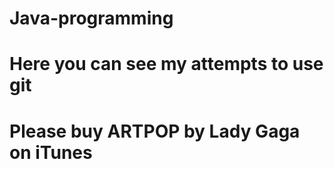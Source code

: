 # Java-programming
# Here you can see my attempts to use git 
# Please buy ARTPOP by Lady Gaga on iTunes
